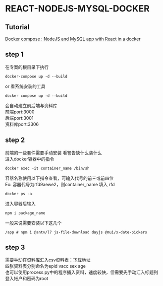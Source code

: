 # REACT-NODEJS-MYSQL-DOCKER 

Tutorial
---------

[Docker compose : NodeJS and MySQL app with React in a docker](http://www.bogotobogo.com/DevOps/Docker/Docker-React-Node-MySQL-App.php) 


step 1
---
在专案的根目录下执行
```
docker-compose up -d --build
```
or 看系统安装的工具
```
docker compose up -d --build
```
会自动建立前后端与资料库<br>
前端port:3000<br>
后端port:3001<br>
资料库port:3306<br>

step 2
---
前端的一些套件需要手动安装 看警告缺什么装什么<br>
进入docker容器中的指令
```
docker exec -it container_name /bin/sh
```
容器名称使用以下指令查看，可输入代号的前三或前四位<br>
Ex: 容器代号为rfd9aewe2，则container_name 填入 rfd
```
docker ps -a
```
进入容器后输入
```
npm i package_name
```
一般来说需要安装以下这几个
```
/app # npm i @antv/l7 js-file-download dayjs @mui/x-date-pickers
```

step 3
---
需要手动在资料库汇入csv资料表：[下载地址](https://drive.google.com/file/d/1an2cm419RGSvB3faxT-4oyPyP-cSMwCw/view?usp=share_link)<br>
四张资料表分别命名为epid vacc sex age<br>
也可以使用process.py中的程序插入资料，速度较快，但需要先手动汇入标题列<br>
登入帐户和密码为root<br>